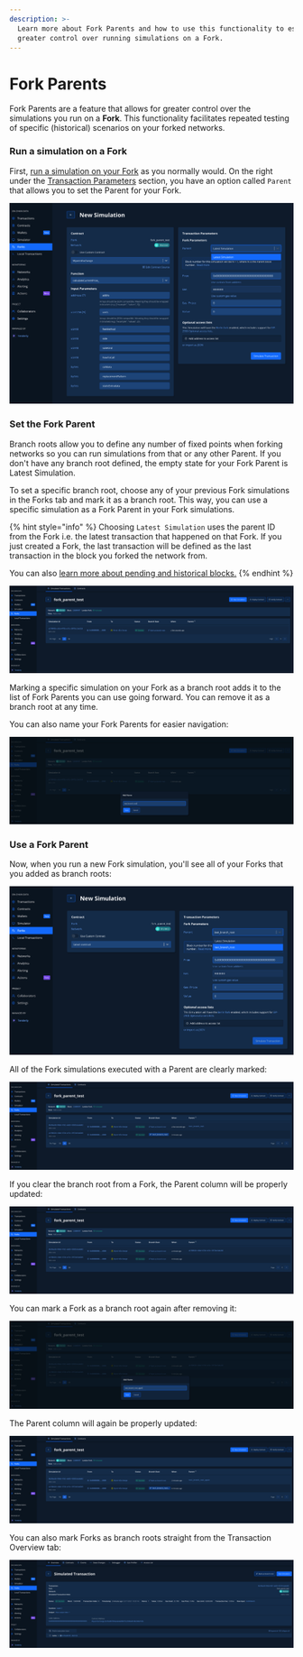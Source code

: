 ```yaml
---
description: >-
  Learn more about Fork Parents and how to use this functionality to establish
  greater control over running simulations on a Fork.
---
```


# Fork Parents

Fork Parents are a feature that allows for greater control over the simulations you run on a **Fork**. This functionality facilitates repeated testing of specific (historical) scenarios on your forked networks.&#x20;

### Run a simulation on a Fork&#x20;

First, [run a simulation on your Fork](broken-reference) as you normally would. On the right under the [Transaction Parameters](../how-to-simulate-a-transaction/transaction-parameters.md) section, you have an option called `Parent` that allows you to set the Parent for your Fork.&#x20;

![](<../../.gitbook/assets/Screenshot 2021-11-12 at 10.24.51.png>)

### Set the Fork Parent

Branch roots allow you to define any number of fixed points when forking networks so you can run simulations from that or any other Parent. If you don't have any branch root defined, the empty state for your Fork Parent is Latest Simulation.&#x20;

To set a specific branch root, choose any of your previous Fork simulations in the Forks tab and mark it as a branch root. This way, you can use a specific simulation as a Fork Parent in your Fork simulations.

{% hint style="info" %}
Choosing `Latest Simulation` uses the parent ID from the Fork i.e. the latest transaction that happened on that Fork. If you just created a Fork, the last transaction will be defined as the last transaction in the block you forked the network from.&#x20;

You can also [learn more about pending and historical blocks.](../how-to-simulate-a-transaction/pending-vs-historical-block.md)
{% endhint %}

![](<../../.gitbook/assets/Screenshot 2021-11-12 at 10.26.32.png>)

Marking a specific simulation on your Fork as a branch root adds it to the list of Fork Parents you can use going forward. You can remove it as a branch root at any time.&#x20;

You can also name your Fork Parents for easier navigation:

![](<../../.gitbook/assets/Screenshot 2021-11-12 at 10.27.44.png>)

### Use a Fork Parent

Now, when you run a new Fork simulation, you'll see all of your Forks that you added as branch roots:

![](<../../.gitbook/assets/Screenshot 2021-11-12 at 10.28.37.png>)

All of the Fork simulations executed with a Parent are clearly marked:

![](<../../.gitbook/assets/Screenshot 2021-11-12 at 10.29.37.png>)

If you clear the branch root from a Fork, the Parent column will be properly updated:

![](<../../.gitbook/assets/Screenshot 2021-11-12 at 10.30.11.png>)

You can mark a Fork as a branch root again after removing it:

![](<../../.gitbook/assets/Screenshot 2021-11-12 at 10.31.21.png>)

The Parent column will again be properly updated:

![](<../../.gitbook/assets/Screenshot 2021-11-12 at 10.31.41.png>)

You can also mark Forks as branch roots straight from the Transaction Overview tab:

![](<../../.gitbook/assets/Screenshot 2021-11-12 at 10.32.17.png>)
